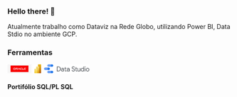 ### Hello there! 👋

Atualmente trabalho como Dataviz na Rede Globo, utilizando Power BI, Data Stdio no ambiente GCP.


### Ferramentas 
<code><img height="20" src="https://github.com/rdantasss/images/blob/9600da842d2e43e3c87a3edfcf0e4fb19cc2b052/oracle.png"></code> <code><img height="20" src="https://github.com/rdantasss/images/blob/599fd091c8b35f8cdf900a33d8579e9bce7f8bd2/power%20bi.png"></code> <code><img height="20" src="https://github.com/rdantasss/images/blob/579a95e8f03c4bed3f6c89991d6885cd1faddc53/Studio.png"></code>


#### Portifólio SQL/PL SQL
<!--
**rdantasss/rdantasss** is a ✨ _special_ ✨ repository because its `README.md` (this file) appears on your GitHub profile.

Here are some ideas to get you started:

- 🔭 I’m currently working on ...
- 🌱 I’m currently learning ...
- 👯 I’m looking to collaborate on ...
- 🤔 I’m looking for help with ...
- 💬 Ask me about ...
- 📫 How to reach me: ...
- 😄 Pronouns: ...
- ⚡ Fun fact: ...
-->
